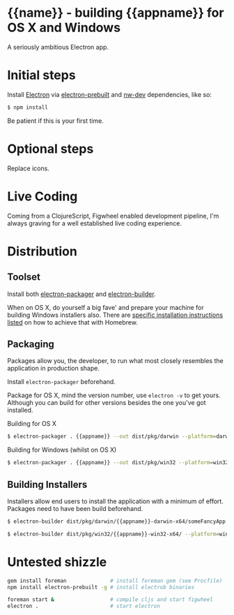 # {{name}} - building {{appname}} for OS X and Windows

A seriously ambitious Electron app.

# Initial steps

Install [Electron](http://electron.atom.io/) via [electron-prebuilt](https://www.npmjs.com/package/electron-prebuilt)
and [nw-dev](https://www.npmjs.com/package/nw-dev) dependencies, like so:

```sh
$ npm install
```

Be patient if this is your first time.

# Optional steps

Replace icons.


# Live Coding
Coming from a ClojureScript, Figwheel enabled development pipeline, I'm always graving for a well established
live coding experience.



# Distribution


## Toolset
Install both [electron-packager](https://github.com/maxogden/electron-packager) and [electron-builder](https://www.npmjs.com/package/electron-builder).

When on OS X, do yourself a big fave' and prepare your machine for building Windows installers also.
There are [specific installation instructions listed](https://www.npmjs.com/package/electron-builder#pre-requisites)
 on how to achieve that with Homebrew.

## Packaging
Packages allow you, the developer, to run what most closely resembles the application in production shape.

Install `electron-packager` beforehand.


Package for OS X, mind the version number, use `electron -v` to get yours.
Although you can build for other versions besides the one you've got installed.


Building for OS X

```sh
$ electron-packager . {{appname}} --out dist/pkg/darwin --platform=darwin --arch=x64 --version=$(electron -v | cut -c2-)
```

Building for Windows (whilst on OS X)

```sh
$ electron-packager . {{appname}} --out dist/pkg/win32 --platform=win32 --arch=x64 --version=$(electron -v | cut -c2-)
```


## Building Installers
Installers allow end users to install the application with a minimum of effort.
Packages need to have been build beforehand.

```sh
$ electron-builder dist/pkg/darwin/{{appname}}-darwin-x64/someFancyApp.app/ --platform=osx --out=dist/installer/darwin --config=build-config.json
```

```sh
$ electron-builder dist/pkg/win32/{{appname}}-win32-x64/ --platform=win --out=dist/installer/win32 --config=build-config.json
```

# Untested shizzle

```sh
gem install foreman              # install foreman gem (see Procfile)
npm install electron-prebuilt -g # install electrob binaries

foreman start &                  # compile cljs and start figwheel
electron .                       # start electron
```


